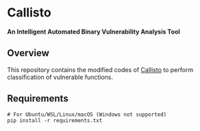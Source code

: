 # Callisto
**An Intelligent Automated Binary Vulnerability Analysis Tool**

## Overview

This repository contains the modified codes of [Callisto](https://github.com/JetP1ane/Callisto) to perform classification of vulnerable functions.


## Requirements
  

```
# For Ubuntu/WSL/Linux/macOS (Windows not supported)
pip install -r requirements.txt
```